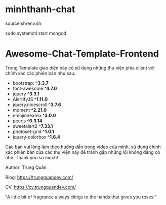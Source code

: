# minhthanh-chat

source sh/env.sh

sudo systemctl start mongod

# Awesome-Chat-Template-Frontend

Trong Template giao diện này có sử dụng những thư viện phía client với chính xác các phiên bản như sau:

- bootstrap: **^3.3.7**
- font-awesome **^4.7.0**
- jquery **^3.3.1**
- AlertifyJS **^1.11.0**
- jquery.nicescroll **^3.7.6**
- moment **^2.21.0**
- emojionearea **^3.0.0**
- peerjs **^0.3.14**
- sweetalert2 **^7.33.1**
- photoset-grid **^1.0.1**
- jquery-colorbox **^1.6.4**

Các bạn vui lòng làm theo hướng dẫn trong video của mình, sử dụng chính xác phiên bản của các thư viện này để tránh gặp những lỗi không đáng có nhé.
Thank you so much!

Author: Trung Quân

Blog: https://trungquandev.com/

CV: https://cv.trungquandev.com/

"A little bit of fragrance always clings to the hands that gives you roses!"